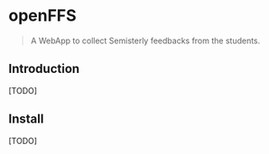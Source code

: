 # openFFS
> A WebApp to collect Semisterly feedbacks from the students.

## Introduction
[TODO]

## Install
[TODO]





